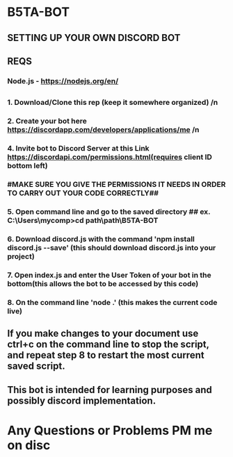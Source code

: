 # B5TA-BOT #

## SETTING UP YOUR OWN DISCORD BOT ##
## REQS 
### Node.js - https://nodejs.org/en/
##

### 1. Download/Clone this rep (keep it somewhere organized) /n
### 2. Create your bot here https://discordapp.com/developers/applications/me /n
### 4. Invite bot to Discord Server at this Link https://discordapi.com/permissions.html(requires client ID bottom left)
### #MAKE SURE YOU GIVE THE PERMISSIONS IT NEEDS IN ORDER TO CARRY OUT YOUR CODE CORRECTLY##
### 5. Open command line and go to the saved directory ## ex. C:\Users\mycomp>cd path\path\B5TA-BOT ##
### 6. Download discord.js with the command 'npm install discord.js --save' (this should download discord.js into your project)
### 7. Open index.js and enter the User Token of your bot in the bottom(this allows the bot to be accessed by this code)
### 8. On the command line  'node .' (this makes the current code live)

## If you make changes to your document use ctrl+c on the command line to stop the script, and repeat step 8 to restart the most current saved script. ##


## This bot is intended for learning purposes and possibly discord implementation. ##
# Any Questions or Problems PM me on disc #

